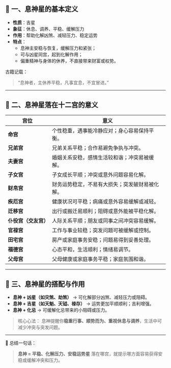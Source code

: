 ## 🌿 一、息神星的基本定义

- **性质**：吉星
- **象征**：休息、调养、平稳、缓解压力
- **作用**：帮助化解凶煞、减轻压力、稳定运势
- **特点**：
  - 息神主安稳与恢复，缓解压力和紧张；
  - 可与凶星同宫，起到化解作用；
  - 偏重精神与身体的休养，不直接带来财富或权势。

古籍记载：

> “息神者，主休养平稳，凡事宜息，不宜冒进。”

------

## 🧩 二、息神星落在十二宫的意义

| 宫位                 | 意义                                           |
| -------------------- | ---------------------------------------------- |
| **命宫**             | 个性稳重，遇事能冷静应对；身心容易保持平衡。   |
| **兄弟宫**           | 兄弟关系平稳；合作易避免争执与冲突。           |
| **夫妻宫**           | 婚姻关系安稳，感情生活较和谐；冲突易被缓解。   |
| **子女宫**           | 子女成长平顺；冲突或意外问题容易化解。         |
| **财帛宫**           | 财务运势稳定，不易有大损失；突发破财易被化解。 |
| **疾厄宫**           | 健康状况可平稳；病痛或意外容易缓解或减轻。     |
| **迁移宫**           | 出行或搬迁易顺利；阻碍或意外能被平稳化解。     |
| **仆役宫（交友宫）** | 人际关系平顺；朋友或同事之间冲突容易缓解。     |
| **官禄宫**           | 工作与事业较稳；突发问题可被缓解或控制。       |
| **田宅宫**           | 房产或家庭事务安稳；问题易得到妥善处理。       |
| **福德宫**           | 心态平和，生活顺利；情绪易调节。               |
| **父母宫**           | 父母健康或家庭事务平稳；家庭氛围和谐。         |

------

## 🔮 三、息神星的搭配与作用

- **息神 + 凶星（如灾煞、劫煞）** → 可化解部分凶煞、减轻压力或阻碍。
- **息神 + 吉星（如天魁、天钺、禄存）** → 运势更加平顺顺利；吉利增强。
- **息神 + 化忌** → 可缓解化忌带来的小阻碍或压力。

> 核心心法：
>  息神提醒你**稳重行事、顺势而为、重视休息与调养**，生活中可减少冲突与突发问题。

------

📘 总结一句话：

> **息神 = 平稳、化解压力、安稳运势星**
>  落在哪宫，就提示哪方面容易获得安稳或缓解冲突和压力。